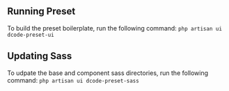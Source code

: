 ## Running Preset
To build the preset boilerplate, run the following command:
```php artisan ui dcode-preset-ui```

## Updating Sass
To udpate the base and component sass directories, run the following command:
```php artisan ui dcode-preset-sass```

 